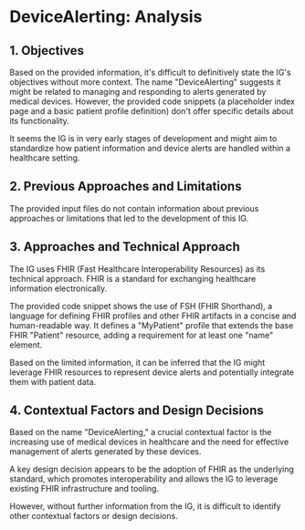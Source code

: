 # DeviceAlerting: Analysis

## 1. Objectives 

Based on the provided information, it's difficult to definitively state the IG's objectives without more context. The name "DeviceAlerting" suggests it might be related to managing and responding to alerts generated by medical devices. However, the provided code snippets (a placeholder index page and a basic patient profile definition) don't offer specific details about its functionality. 

It seems the IG is in very early stages of development and might aim to standardize how patient information and device alerts are handled within a healthcare setting.

## 2. Previous Approaches and Limitations

The provided input files do not contain information about previous approaches or limitations that led to the development of this IG.

## 3.  Approaches and Technical Approach

The IG uses FHIR (Fast Healthcare Interoperability Resources) as its technical approach. FHIR is a standard for exchanging healthcare information electronically. 

The provided code snippet shows the use of FSH (FHIR Shorthand), a language for defining FHIR profiles and other FHIR artifacts in a concise and human-readable way. It defines a "MyPatient" profile that extends the base FHIR "Patient" resource, adding a requirement for at least one "name" element.

Based on the limited information, it can be inferred that the IG might leverage FHIR resources to represent device alerts and potentially integrate them with patient data.

## 4. Contextual Factors and Design Decisions

Based on the name "DeviceAlerting," a crucial contextual factor is the increasing use of medical devices in healthcare and the need for effective management of alerts generated by these devices.  

A key design decision appears to be the adoption of FHIR as the underlying standard, which promotes interoperability and allows the IG to leverage existing FHIR infrastructure and tooling. 

However, without further information from the IG, it is difficult to identify other contextual factors or design decisions. 

